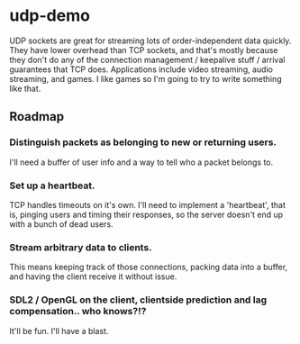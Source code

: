 # udp-demo

UDP sockets are great for streaming lots of order-independent data quickly. They have lower overhead than TCP sockets, and that's mostly because they don't do any of the connection management / keepalive stuff / arrival guarantees that TCP does. Applications include video streaming, audio streaming, and games. I like games so I'm going to try to write something like that.

## Roadmap

### Distinguish packets as belonging to new or returning users.

I'll need a buffer of user info and a way to tell who a packet belongs to.

### Set up a heartbeat.

TCP handles timeouts on it's own. I'll need to implement a 'heartbeat', that is, pinging users and timing their responses, so the server doesn't end up with a bunch of dead users.

### Stream arbitrary data to clients.

This means keeping track of those connections, packing data into a buffer, and having the client receive it without issue.

### SDL2 / OpenGL on the client, clientside prediction and lag compensation.. who knows?!?

It'll be fun. I'll have a blast.
